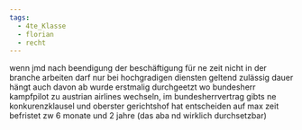 ```yaml
---
tags:
  - 4te_Klasse
  - florian
  - recht
---
```

wenn jmd nach beendigung der beschäftigung für ne zeit nicht in der branche arbeiten darf
nur bei hochgradigen diensten geltend zulässig
dauer hängt auch davon ab
wurde erstmalig durchgeetzt wo bundesherr kampfpilot zu austrian airlines wechseln, im bundesherrvertrag gibts ne konkurenzklausel und oberster gerichtshof hat entscheiden auf max zeit befristet zw 6 monate und 2 jahre (das aba nd wirklich durchsetzbar)